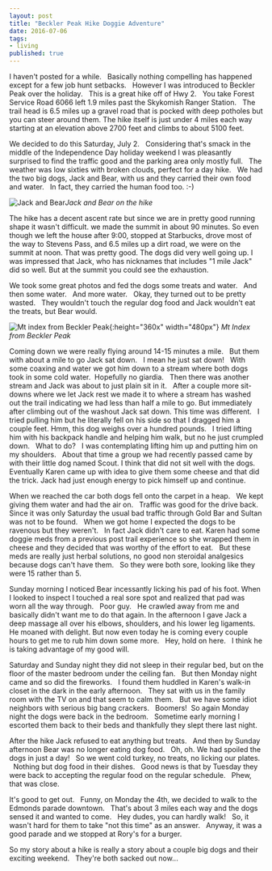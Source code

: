 ```yaml
---
layout: post
title: "Beckler Peak Hike Doggie Adventure"
date: 2016-07-06
tags:
- living
published: true
---
```

I haven't posted for a while.  &nbsp; Basically nothing compelling has happened except for a few job hunt setbacks.  &nbsp; However I was introduced to Beckler Peak over the holiday.  &nbsp; This is a great hike off of Hwy 2.  &nbsp; You take Forest Service Road 6066 left 1.9 miles past the Skykomish Ranger Station.  &nbsp; The trail head is 6.5 miles up a gravel road that is pocked with deep potholes but you can steer around them.  The hike itself is just under 4 miles each way starting at an elevation above 2700 feet and climbs to about 5100 feet. 

We decided to do this Saturday, July 2.  &nbsp; Considering that's smack in the middle of the Independence Day holiday weekend I was pleasantly surprised to find the traffic good and the parking area only mostly full.  &nbsp; The weather was low sixties with broken clouds, perfect for a day hike.  &nbsp;  We had the two big dogs, Jack and Bear, with us and they carried their own food and water.  &nbsp; In fact, they carried the human food too. :-) 

![Jack and Bear](https://cloud.githubusercontent.com/assets/19477681/17874956/bbefbf34-6883-11e6-88e0-d37a1c49f9e6.jpg)*Jack and Bear on the hike*

The hike has a decent ascent rate but since we are in pretty good running shape it wasn't difficult.  we made the summit in about 90 minutes.  So even though we left the house after 9:00, stopped at Starbucks, drove most of the way to Stevens Pass, and 6.5 miles up a dirt road, we were on the summit at noon.  That was pretty good.  The dogs did very well going up.  I was impressed that Jack, who has nicknames that includes "1 mile Jack" did so well.  But at the summit you could see the exhaustion. 

We took some great photos and fed the dogs some treats and water.  &nbsp; And then some water.  &nbsp; And more water.  &nbsp; Okay, they turned out to be pretty wasted.  &nbsp; They wouldn't touch the regular dog food and Jack wouldn't eat the treats, but Bear would.  

![Mt index from Beckler Peak](https://cloud.githubusercontent.com/assets/19477681/16632783/ad94b4ae-437a-11e6-89e4-d53b5f89ccd5.JPG){:height="360x" width="480px"} *Mt Index from Beckler Peak*

Coming down we were really flying around 14-15 minutes a mile.  &nbsp; But them with about a mile to go Jack sat down.  &nbsp; I mean he just sat down!  &nbsp; With some coaxing and water we got him down to a stream where both dogs took in some cold water.   &nbsp;Hopefully no giardia. &nbsp; Then there was another stream and Jack was about to just plain sit in it.  &nbsp; After a couple more sit-downs where we let Jack rest we made it to where a stream has washed out the trail indicating we had less than half a mile to go.  But immediately after climbing out of the washout Jack sat down.  This time was different.  &nbsp; I tried pulling him but he literally fell on his side so that I dragged him a couple feet.  Hmm, this dog weighs over a hundred pounds.  &nbsp; I tried lifting him with his backpack handle and helping him walk, but no he just crumpled down.  &nbsp; What to do?  &nbsp; I was contemplating lifting him up and putting him on my shoulders.  &nbsp; About that time a group we had recently passed came by with their little dog named Scout.  I think that did not sit well with the dogs.  &nbsp; Eventually Karen came up with idea to give them some cheese and that did the trick.  Jack had just enough energy to pick himself up and continue.

When we reached the car both dogs fell onto the carpet in a heap.  &nbsp; We kept giving them water and had the air on.  &nbsp; Traffic was good for the drive back.  Since it was only Saturday the usual bad traffic through Gold Bar and Sultan was not to be found.  &nbsp;  When we got home I expected the dogs to be ravenous but they weren't.  &nbsp; In fact Jack didn't care to eat.  Karen had some doggie meds from a previous post trail experience so she wrapped them in cheese and they decided that was worthy of the effort to eat.  &nbsp; But these meds are really just herbal solutions, no good non steroidal analgesics because dogs can't have them.  &nbsp; So they were both sore, looking like they were 15 rather than 5.

Sunday morning I noticed Bear incessantly licking his pad of his foot.  When I looked to inspect I touched a real sore spot and realized that pad was worn all the way through.  &nbsp; Poor guy.  &nbsp; He crawled away from me and basically didn't want me to do that again.  In the afternoon I gave Jack a deep massage all over his elbows, shoulders, and his lower leg ligaments.  He moaned with delight.  But now even today he is coming every couple hours to get me to rub him down some more.  &nbsp; Hey, hold on here.  &nbsp; I think he is taking advantage of my good will. 

Saturday and Sunday night they did not sleep in their regular bed, but on the floor of the master bedroom under the ceiling fan.  &nbsp; But then Monday night came and so did the fireworks.  &nbsp; I found them huddled in Karen's walk-in closet in the dark in the early afternoon.  &nbsp; They sat with us in the family room with the TV on and that seem to calm them.  &nbsp; But we have some idiot neighbors with serious big bang crackers.  &nbsp; Boomers!   &nbsp;So again Monday night the dogs were back in the bedroom.  &nbsp; Sometime early morning I escorted them back to their beds and thankfully they slept there last night.

After the hike Jack refused to eat anything but treats.  &nbsp; And then by Sunday afternoon Bear was no longer eating dog food.  &nbsp; Oh, oh.  We had spoiled the dogs in just a day!  &nbsp; So we went cold turkey, no treats, no licking our plates.  &nbsp; Nothing but dog food in their dishes.  &nbsp; Good news is that by Tuesday they were back to accepting the regular food on the regular schedule.  &nbsp; Phew, that was close. 

It's good to get out.  &nbsp; Funny, on Monday the 4th, we decided to walk to the Edmonds parade downtown.  &nbsp; That's about 3 miles each way and the dogs sensed it and wanted to come.  &nbsp; Hey dudes, you can hardly walk!  &nbsp; So, it wasn't hard for them to take "not this time" as an answer.  &nbsp; Anyway, it was a good parade and we stopped at Rory's for a burger.

So my story about a hike is really a story about a couple big dogs and their exciting weekend.  &nbsp; They're both sacked out now...
